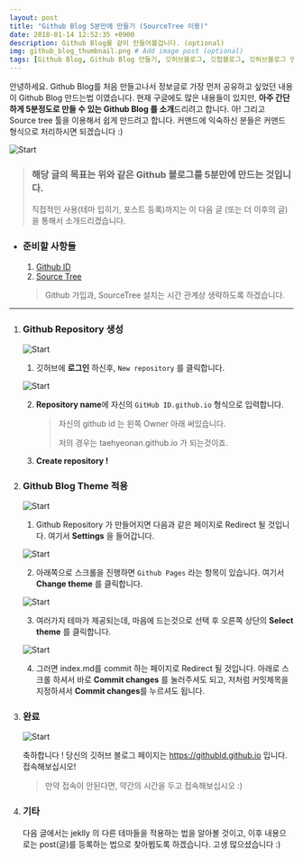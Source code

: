 ```yaml
---
layout: post
title: "Github Blog 5분만에 만들기 (SourceTree 이용)"
date: 2018-01-14 12:52:35 +0900
description: Github Blog를 같이 만들어볼겁니다. (optional)
img: github_blog_thumbnail.png # Add image post (optional)
tags: [Github Blog, Github Blog 만들기, 깃허브블로그, 깃헙블로그, 깃허브블로그 만들기] # add tag
---
```


안녕하세요. Github Blog를 처음 만들고나서 정보글로 가장 먼저 공유하고 싶었던 내용이 Github Blog 만드는법 이였습니다. 현재 구글에도 많은 내용들이 있지만, **아주 간단하게 5분정도로 만들 수 있는 Github Blog 를 소개**드리려고 합니다. 아! 그리고 Source tree 툴을 이용해서 쉽게 만드려고 합니다. 커맨드에 익숙하신 분들은 커맨드 형식으로 처리하시면 되겠습니다 :)

![Start]({{site.baseurl}}/assets/img/github_blog.png)

> ### 해당 글의 목표는 위와 같은 Github 블로그를 5분만에 만드는 것입니다.
>
> 직접적인 사용(테마 입히기, 포스트 등록)까지는 이 다음 글 (또는 더 이후의 글) 을 통해서 소개드리겠습니다.



- ### 준비할 사항들

  1. [Github ID](https://github.com/)
  2. [Source Tree](https://www.sourcetreeapp.com/)

  > Github 가입과, SourceTree 설치는 시간 관계상 생략하도록 하겠습니다.

***

1. ### Github Repository 생성

   ![Start]({{site.baseurl}}/assets/img/github_blog_1.png)

   1. 깃허브에 **로그인** 하신후, `New repository` 를 클릭합니다.

   ![Start]({{site.baseurl}}/assets/img/github_blog_2.png)

   2. **Repository name**에 자신의 `GitHub ID.github.io` 형식으로 입력합니다.

      > 자신의 github id 는 왼쪽 Owner 아래 써있습니다.
      >
      > 저의 경우는 taehyeonan.github.io 가 되는것이죠.

   3. **Create repository !**

2. ### Github Blog Theme 적용

   ![Start]({{site.baseurl}}/assets/img/github_blog_3.png)

   1. Github Repository 가 만들어지면 다음과 같은 페이지로 Redirect 될 것입니다. 여기서 **Settings** 을 들어갑니다.

   ![Start]({{site.baseurl}}/assets/img/github_blog_4.png)

   2. 아래쪽으로 스크롤을 진행하면 `Github Pages` 라는 항목이 있습니다. 여기서 **Change theme** 를 클릭합니다.

   ![Start]({{site.baseurl}}/assets/img/github_blog_5.png)

   3. 여러가지 테마가 제공되는데, 마음에 드는것으로 선택 후 오른쪽 상단의 **Select theme** 를 클릭합니다.

   ![Start]({{site.baseurl}}/assets/img/github_blog_6.png)

   4. 그러면 index.md를 commit 하는 페이지로 Redirect 될 것입니다. 아래로 스크롤 하셔서 바로 **Commit changes** 를 눌러주셔도 되고, 저처럼 커밋제목을 지정하셔서 **Commit changes**를 누르셔도 됩니다.

3. ### 완료

   ![Start]({{site.baseurl}}/assets/img/github_blog.png)

   축하합니다 ! 당신의 깃허브 블로그 페이지는 https://githubId.github.io 입니다. 접속해보십시오!

   > 만약 접속이 안된다면, 약간의 시간을 두고 접속해보십시오 :)



4. ### 기타

   다음 글에서는 jeklly 의 다른 테마들을 적용하는 법을 알아볼 것이고, 이후 내용으로는 post(글)를 등록하는 법으로 찾아뵙도록 하겠습니다. 고생 많으셨습니다 :)